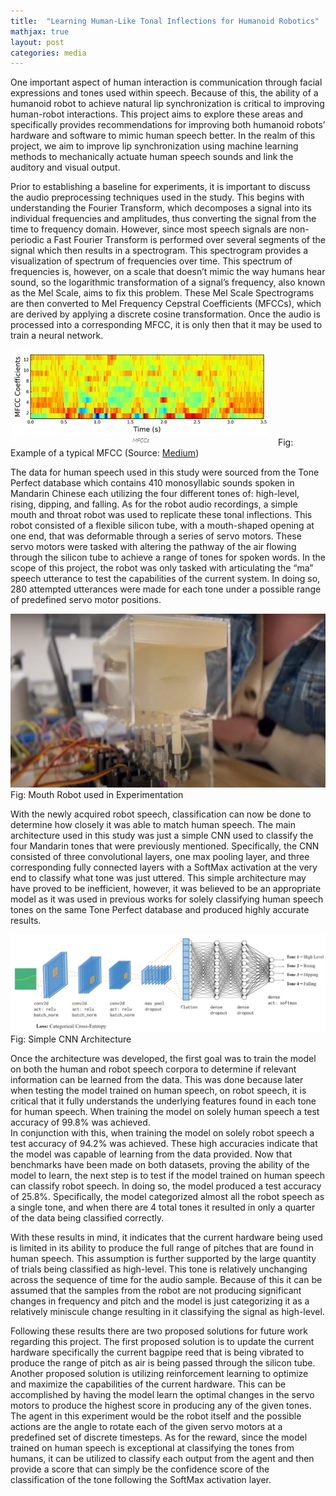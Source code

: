 ```yaml
---
title:  "Learning Human-Like Tonal Inflections for Humanoid Robotics"
mathjax: true
layout: post
categories: media
---
```


One important aspect of human interaction is communication through facial expressions and tones used within speech. 
Because of this, the ability of a humanoid robot to achieve natural lip synchronization is critical to improving human-robot interactions.
This project aims to explore these areas and specifically provides recommendations for improving both humanoid robots’ hardware and software to mimic human speech better.
In the realm of this project, we aim to improve lip synchronization using machine learning methods to mechanically actuate human speech sounds and link the auditory and visual output.

Prior to establishing a baseline for experiments, it is important to discuss the audio preprocessing techniques used in the study. 
This begins with understanding the Fourier Transform, which decomposes a signal into its individual frequencies and amplitudes, thus converting the signal from the time to frequency domain. 
However, since most speech signals are non-periodic a Fast Fourier Transform is performed over several segments of the signal which then results in a spectrogram. This spectrogram provides a visualization of spectrum of frequencies over time. 
This spectrum of frequencies is, however, on a scale that doesn’t mimic the way humans hear sound, so the logarithmic transformation of a signal’s frequency, also known as the Mel Scale, aims to fix this problem. 
These Mel Scale Spectrograms are then converted to Mel Frequency Cepstral Coefficients (MFCCs), which are derived by applying a discrete cosine transformation.
Once the audio is processed into a corresponding MFCC, it is only then that it may be used to train a neural network.

![MFCC](/assets/learn_tone_images/mfcc_example.jpg)
Fig: Example of a typical MFCC (Source: [Medium](https://medium.com/@tanveer9812/mfccs-made-easy-7ef383006040))

The data for human speech used in this study were sourced from the Tone Perfect database which contains 410 monosyllabic sounds spoken in Mandarin Chinese each utilizing the four different tones of: high-level, rising, dipping, and falling.
As for the robot audio recordings, a simple mouth and throat robot was used to replicate these tonal inflections.
This robot consisted of a flexible silicon tube, with a mouth-shaped opening at one end, that was deformable through a series of servo motors. 
These servo motors were tasked with altering the pathway of the air flowing through the silicon tube to achieve a range of tones for spoken words. 
In the scope of this project, the robot was only tasked with articulating the “ma” speech utterance to test the capabilities of the current system.
In doing so, 280 attempted utterances were made for each tone under a possible range of predefined servo motor positions.

![Robot](/assets/learn_tone_images/mouth_robot.jpg)
Fig: Mouth Robot used in Experimentation

With the newly acquired robot speech, classification can now be done to determine how closely it was able to match human speech. 
The main architecture used in this study was just a simple CNN used to classify the four Mandarin tones that were previously mentioned. Specifically, the CNN consisted of three convolutional layers, one max pooling layer, and three corresponding fully connected layers with a SoftMax activation at the very end to classify what tone was just uttered. 
This simple architecture may have proved to be inefficient, however, it was believed to be an appropriate model as it was used in previous works for solely classifying human speech tones on the same Tone Perfect database and produced highly accurate results.

![SimpleCNN](/assets/learn_tone_images/simple_cnn.jpg)
Fig: Simple CNN Architecture

Once the architecture was developed, the first goal was to train the model on both the human and robot speech corpora to determine if relevant information can be learned from the data. 
This was done because later when testing the model trained on human speech, on robot speech, it is critical that it fully understands the underlying features found in each tone for human speech. 
When training the model on solely human speech a test accuracy of 99.8% was achieved.  
In conjunction with this, when training the model on solely robot speech a test accuracy of 94.2% was achieved. 
These high accuracies indicate that the model was capable of learning from the data provided.
Now that benchmarks have been made on both datasets, proving the ability of the model to learn, the next step is to test if the model trained on human speech can classify robot speech. 
In doing so, the model produced a test accuracy of 25.8%. Specifically, the model categorized almost all the robot speech as a single tone, and when there are 4 total tones it resulted in only a quarter of the data being classified correctly.

With these results in mind, it indicates that the current hardware being used is limited in its ability to produce the full range of pitches that are found in human speech. 
This assumption is further supported by the large quantity of trials being classified as high-level. 
This tone is relatively unchanging across the sequence of time for the audio sample.
Because of this it can be assumed that the samples from the robot are not producing significant changes in frequency and pitch and the model is just categorizing it as a relatively miniscule change resulting in it classifying the signal as high-level.

Following these results there are two proposed solutions for future work regarding this project.
The first proposed solution is to update the current hardware specifically the current bagpipe reed that is being vibrated to produce the range of pitch as air is being passed through the silicon tube. 
Another proposed solution is utilizing reinforcement learning to optimize and maximize the capabilities of the current hardware.
This can be accomplished by having the model learn the optimal changes in the servo motors to produce the highest score in producing any of the given tones. 
The agent in this experiment would be the robot itself and the possible actions are the angle to rotate each of the given servo motors at a predefined set of discrete timesteps.
As for the reward, since the model trained on human speech is exceptional at classifying the tones from humans, it can be utilized to classify each output from the agent and then provide a score that can simply be the confidence score of the classification of the tone following the SoftMax activation layer.
